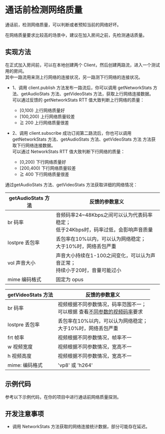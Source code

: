 # 通话前检测网络质量

通话前，检测网络质量，可以判断或者预知当前的网络好坏。

在网络质量要求比较高的场景中，建议在加入房间之前，先检测通话质量。

## 实现方法

在正式加入房间前，可以在本地创建两个 Client，然后创建两路流，进入一个测试用的房间。    
其中一路流用来测上行网络的连接状况，另一路测下行网络的连接状况。    

 - 1、调用 client.publish 方法发布一路流后，你可以调用 getNetworkStats 方法、getAudioStats 方法、getVideoStats 方法，获取上行网络连接数据。    
可以通过反馈的 getNetworkStats RTT 值大致判断上行网络的质量：
     - [0,100) 上行网络质量好
     - [100,200) 上行网络质量较差
     - ≧ 200 上行网络质量很差

 - 2、调用 client.subscribe 成功订阅第二路流后，你也可以调用  getNetworkStats 方法、getAudioStats 方法、getVideoStats 方法 方法获取下行网络连接数据。    
可以通过 NetworkStats RTT 值大致判断下行网络的质量：
     - [0,200) 下行网络质量好
     - [200,400) 下行网络质量较差
     - ≧ 400 下行网络质量很差


通过getAudioStats 方法、getVideoStats 方法获取详细的网络情况：

| getAudioStats 方法 | 反馈的参数意义|
|-|-|
|br 码率|音频码率24~48Kbps之间可以认为代表码率稳定；<br>低于24Kbps时，码率过低，会影响声音质量|
|lostpre  丢包率 |丢包率在10%以内，可以认为网络稳定；<br>大于10%时，网络丢包严重|
|vol 声音大小 | 声音大小持续在1-100之间变化，可以认为声音正常；<br>持续小于20时，音量可能过小|
|mime 编码格式|固定为 opus|

| getVideoStats 方法 | 反馈的参数意义|
|-|-|
| br 码率| 视频根据不同参数情况，码率范围不一；<br>可以根据 查看[不同参数的视频码率](https://github.com/ucloud/urtc-sdk-web#getsupportprofilenames)要求 |
| lostpre 丢包率|丢包率在10%以内，可以认为网络稳定；<br>大于10%时，网络丢包严重|
| frt 帧率|视频根据不同参数情况，帧率不一|
| w 视频宽度|视频根据不同参数情况，宽高不一|
| h 视频高度|视频根据不同参数情况，宽高不一|
| mime: 编码格式|'vp8' 或 'h264'|

## 示例代码

参考以下示例代码，在你的项目中进行通话前网络质量探测。

## 开发注意事项

 - 调用 NetworkStats 方法获取的网络连接统计数据，部分可能存在延迟。
